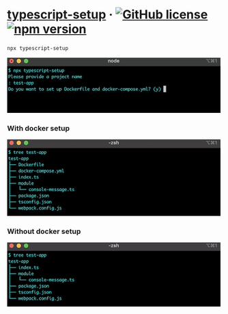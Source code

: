 # [typescript-setup](https://www.npmjs.com/package/typescript-setup) &middot; [![GitHub license](https://img.shields.io/badge/license-MIT-red.svg)](https://github.com/iwashun22/typescript-setup/blob/main/LICENSE) [![npm version](https://img.shields.io/npm/v/typescript-setup?style=flat)](https://www.npmjs.com/package/typescript-setup)


```sh
npx typescript-setup
```

<!-- https://github.com/iwashun22/typescript-setup/assets/85538338/1263b7c3-652a-4605-ac57-2f3fde5da194 -->

<img src="./images/setup-cli-preview.png"/>

### With docker setup

<img src="./images/with-docker-setup.png"/>

### Without docker setup

<img src="./images/without-docker.png"/>
